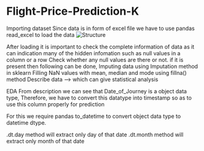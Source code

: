 # Flight-Price-Prediction-K
Importing dataset
Since data is in form of excel file we have to use pandas read_excel to load the data
![Structure](https://user-images.githubusercontent.com/56570977/102611845-bd5dd180-4155-11eb-8745-8a4f0f2b4f14.JPG)

After loading it is important to check the complete information of data as it can indication many of the hidden infomation such as null values in a column or a row
Check whether any null values are there or not. if it is present then following can be done,
Imputing data using Imputation method in sklearn
Filling NaN values with mean, median and mode using fillna() method
Describe data --> which can give statistical analysis

EDA
From description we can see that Date_of_Journey is a object data type,
Therefore, we have to convert this datatype into timestamp so as to use this column properly for prediction

For this we require pandas to_datetime to convert object data type to datetime dtype.

.dt.day method will extract only day of that date
.dt.month method will extract only month of that date
